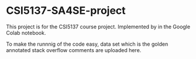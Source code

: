 # CSI5137-SA4SE-project

This project is for the CSI5137 course project. Implemented by in the Google Colab notebook.

To make the runnnig of the code easy, data set which is the golden annotated stack overflow comments are uploaded here.

